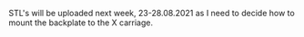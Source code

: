 STL's will be uploaded next week, 23-28.08.2021 as I need to decide how to mount the backplate to the X carriage.
